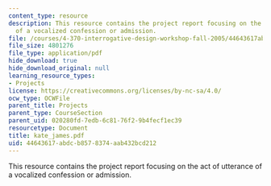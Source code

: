 ```yaml
---
content_type: resource
description: This resource contains the project report focusing on the act of utterance
  of a vocalized confession or admission.
file: /courses/4-370-interrogative-design-workshop-fall-2005/44643617abdcb8578374aab432bcd212_kate_james.pdf
file_size: 4801276
file_type: application/pdf
hide_download: true
hide_download_original: null
learning_resource_types:
- Projects
license: https://creativecommons.org/licenses/by-nc-sa/4.0/
ocw_type: OCWFile
parent_title: Projects
parent_type: CourseSection
parent_uid: 020280fd-7edb-6c81-76f2-9b4fecf1ec39
resourcetype: Document
title: kate_james.pdf
uid: 44643617-abdc-b857-8374-aab432bcd212
---
```

This resource contains the project report focusing on the act of utterance of a vocalized confession or admission.